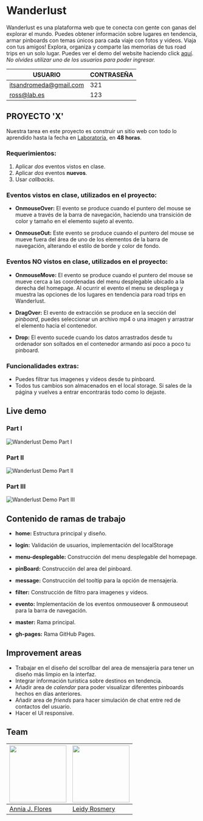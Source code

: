 # Wanderlust

Wanderlust es una plataforma web que te conecta con gente con ganas del explorar el mundo. Puedes obtener información sobre lugares en tendencia, armar pinboards con temas únicos para cada viaje con fotos y videos. Viaja con tus amigos! Explora, organiza y comparte las memorias de tus road trips en un solo lugar. Puedes ver el demo del website haciendo click [aquí](https://itsandromeda.github.io/Wanderlust-Proyecto-X/). *No olvides utilizar uno de los usuarios para poder ingresar.*

|USUARIO| CONTRASEÑA
|---|---|
itsandromeda@gmail.com | 321
ross@lab.es | 123
 
## PROYECTO 'X'
Nuestra tarea en este proyecto es construir un sitio web con todo lo aprendido hasta la fecha en [Laboratoria](http://www.laboratoria.la/), en **48 horas**.

### Requerimientos:

1. Aplicar *dos* eventos vistos en clase.
2. Aplicar *dos* eventos **nuevos**.
3. Usar *callbacks*.

### Eventos vistos en clase, utilizados en el proyecto:
- **OnmouseOver:** El evento se produce cuando el puntero del mouse se mueve a través de la barra de navegación, haciendo una transición de color y tamaño en el elemento sujeto al evento.

- **OnmouseOut:** Este evento  se produce cuando el puntero del mouse se mueve fuera del área de uno de los elementos de la barra de navegación, alterando el estilo de borde y color de fondo.

### Eventos NO vistos en clase, utilizados en el proyecto:
- **OnmouseMove:** El evento se produce cuando el puntero del mouse se mueve cerca a las coordenadas del menu desplegable ubicado a la derecha del homepage. Al ocurrir el evento el menu se despliega y muestra las opciones de los lugares en tendencia para road trips en Wanderlust.

- **DragOver:** El evento de extracción se produce en la sección del *pinboard*, puedes seleccionar un archivo mp4 o una imagen y arrastrar el elemento hacia el contenedor.

- **Drop:** El evento sucede cuando los datos arrastrados desde tu ordenador son soltados en el contenedor armando así poco a poco tu pinboard.

### Funcionalidades extras: 

- Puedes filtrar tus imagenes y videos desde tu pinboard.
- Todos tus cambios son almacenados en el local storage. Si sales de la página y vuelves a entrar encontrarás todo como lo dejaste.

## Live demo
### Part I
![Wanderlust Demo Part I](https://s-media-cache-ak0.pinimg.com/originals/8b/9a/09/8b9a0915b49c610a7927a283044402df.gif)
### Part II
![Wanderlust Demo Part II](https://s-media-cache-ak0.pinimg.com/originals/3e/00/c3/3e00c34f29cc22d41dd84c67c776d156.gif)
### Part III
![Wanderlust Demo Part III](https://s-media-cache-ak0.pinimg.com/originals/2a/79/a9/2a79a9eb0b25148da7ef987ac1daeebd.gif)

## Contenido de ramas de trabajo
- **home:** Estructura principal y diseño.
- **login:** Validación de usuarios, implementación del localStorage
- **menu-desplegable:** Construcción del menu desplegable del homepage.
- **pinBoard:** Construcción del area del pinboard.
- **message:** Construcción del tooltip para la opción de mensajería.
- **filter:** Construcción de filtro para imagenes y videos.
- **evento:** Implementación de los eventos onmouseover & onmouseout para la barra de navegación.

- **master:** Rama principal.
- **gh-pages:** Rama GitHub Pages.

## Improvement areas
- Trabajar en el diseño del scrollbar del area de mensajería para tener un diseño más limpio en la interfaz.
- Integrar información turística sobre destinos en tendencia.
- Añadir area de *calendar* para poder visualizar diferentes pinboards hechos en días anteriores.
- Añadir area de *friends* para hacer simulación de chat entre red de contactos del usuario.
- Hacer el UI responsive.

## Team

<a href="https://github.com/itsandromeda"><img src="https://s-media-cache-ak0.pinimg.com/564x/fb/13/a5/fb13a5993e465a069ec453e56e560797.jpg" height="150"></a> | <a href="https://github.com/LeidyRosmery"><img src="https://avatars2.githubusercontent.com/u/25905807?v=3&s=400" height="150"></a> 
|---|---
[Annia J. Flores](https://github.com/itsandromeda) | [Leidy Rosmery](https://github.com/LeidyRosmery) |
